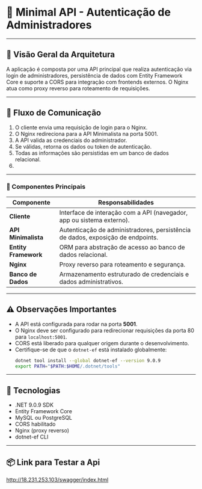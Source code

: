 # 🚀 Minimal API - Autenticação de Administradores

---

## 🧠 Visão Geral da Arquitetura

A aplicação é composta por uma API principal que realiza autenticação via login de administradores, persistência de dados com Entity Framework Core e suporte a CORS para integração com frontends externos. O Nginx atua como proxy reverso para roteamento de requisições.

---

## 🔄 Fluxo de Comunicação

1. O cliente envia uma requisição de login para o Nginx.  
2. O Nginx redireciona para a API Minimalista na porta 5001.  
3. A API valida as credenciais do administrador.  
4. Se válidas, retorna os dados ou token de autenticação.  
5. Todas as informações são persistidas em um banco de dados relacional.
6. 
---
### 🧩 Componentes Principais

| Componente              | Responsabilidades                                                                 |
|-------------------------|-----------------------------------------------------------------------------------|
| **Cliente**             | Interface de interação com a API (navegador, app ou sistema externo).            |
| **API Minimalista**     | Autenticação de administradores, persistência de dados, exposição de endpoints.  |
| **Entity Framework**    | ORM para abstração de acesso ao banco de dados relacional.                       |
| **Nginx**               | Proxy reverso para roteamento e segurança.                                       |
| **Banco de Dados**      | Armazenamento estruturado de credenciais e dados administrativos.                |

---

## ⚠️ Observações Importantes

- A API está configurada para rodar na porta **5001**.
- O Nginx deve ser configurado para redirecionar requisições da porta 80 para `localhost:5001`.
- CORS está liberado para qualquer origem durante o desenvolvimento.
- Certifique-se de que o `dotnet-ef` está instalado globalmente:
  ```bash
  dotnet tool install --global dotnet-ef --version 9.0.9
  export PATH="$PATH:$HOME/.dotnet/tools"

---

## 🧰 Tecnologias

- .NET 9.0.9 SDK
- Entity Framework Core
- MySQL ou PostgreSQL
- CORS habilitado
- Nginx (proxy reverso)
- dotnet-ef CLI

---

## 📦 Link para Testar a Api

http://18.231.253.103/swagger/index.html


